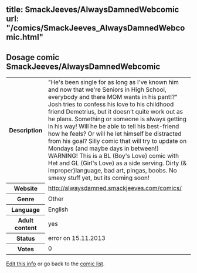 title: SmackJeeves/AlwaysDamnedWebcomic
url: "/comics/SmackJeeves_AlwaysDamnedWebcomic.html"
---
Dosage comic SmackJeeves/AlwaysDamnedWebcomic
-----------------------------------------

<p id="msg"></p>
<script type="text/javascript">
if (window.location.search === '?edit_info_mail=sent_ok') {
  var elem = document.getElementById("msg");
  elem.innerHTML = 'Edited information sucessfully sent for review, which is usually done daily. Thanks!';
  elem.className = 'ok';
}
</script>
<table class="comicinfo">
<tr>
<th>Description</th><td>&quot;He's been single for as long as I've known him and now that we're Seniors in High School, everybody and there MOM wants in his pant!?&quot; Josh tries to confess his love to his childhood friend Demetrius, but it doesn't quite work out as he plans. Something or someone is always getting in his way! Will he be able to tell his best-friend how he feels? Or will he let himself be distracted from his goal? Silly comic that will try to update on Mondays (and maybe days in between!) WARNING! This is a BL (Boy's Love) comic with Het and GL (Girl's Love) as a side serving. Dirty (&amp; improper)language, bad art, pingas, boobs. No smexy stuff yet, but its coming soon!</td>
</tr>
<tr>
<th>Website</th><td><a href="http://alwaysdamned.smackjeeves.com/comics/">http://alwaysdamned.smackjeeves.com/comics/</a></td>
</tr>
<tr>
<th>Genre</th><td>Other</td>
</tr>
<tr>
<th>Language</th><td>English</td>
</tr>
<tr>
<th>Adult content</th><td>yes</td>
</tr>
<tr>
<th>Status</th><td>error on 15.11.2013</td>
</tr>
<tr>
<th>Votes</th><td>0</td>
</tr>
</table>

[Edit this info](SmackJeeves_AlwaysDamnedWebcomic_edit.html) or go back to the [comic list](../comic-index.html).
